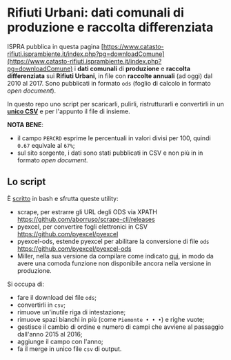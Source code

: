 # Rifiuti Urbani: dati comunali di produzione e raccolta differenziata

ISPRA pubblica in questa pagina [https://www.catasto-rifiuti.isprambiente.it/index.php?pg=downloadComune](https://www.catasto-rifiuti.isprambiente.it/index.php?pg=downloadComune) i **dati comunali** di **produzione** e **raccolta differenziata** sui **Rifiuti Urbani**, in file con **raccolte annuali** (ad oggi) dal 2010 al 2017. Sono pubblicati in formato `ods` (foglio di calcolo in formato _open document_).

In questo repo uno script per scaricarli, pulirli, ristrutturarli e convertirli in un [**unico CSV**](https://github.com/ondata/rifiutiUrbaniComunaliISPRA/raw/master/ispraRifiuti.csv) e per l'appunto il file di insieme.

**NOTA BENE**:

- il campo `PERCRD` esprime le percentuali in valori divisi per 100, quindi `0.67` equivale al `67%`;
- sul sito sorgente, i dati sono stati pubblicati in CSV e non più in in formato _open document_.

## Lo script

È [scritto](./catastoRifiutiISPRA.sh) in bash e sfrutta queste utility:

- scrape, per estrarre gli URL degli ODS via XPATH https://github.com/aborruso/scrape-cli/releases
- pyexcel, per convertire fogli elettronici in CSV https://github.com/pyexcel/pyexcel
- pyexcel-ods, estende pyexcel per abilitare la conversione di file `ods` https://github.com/pyexcel/pyexcel-ods
- Miller, nella sua versione da compilare come indicato [qui](http://johnkerl.org/miller/doc/build.html#From_git_clone_using_autoconfig), in modo da avere una comoda funzione non disponibile ancora nella versione in produzione.

Si occupa di:

- fare il download dei file `ods`;
- convertirli in `csv`;
- rimuove un'inutile riga di intestazione;
- rimuove spazi bianchi in più (come `Piemonte • • •`) e righe vuote;
- gestisce il cambio di ordine e numero di campi che avviene al passaggio dall'anno 2015 al 2016;
- aggiunge il campo con l'anno;
- fa il merge in unico file `csv` di output.
